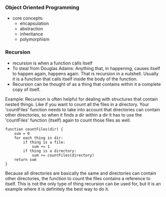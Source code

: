 ### Object Oriented Programming
- core concepts: 
  - encapsulation
  - abstraction
  - inheritance
  - polymorphism 


### Recursion
- recursion is when a function calls itself
- To steal from Douglas Adams: Anything that, in happening, causes itself to happen again, happens again. That is recursion in a nutshell. Usually it is a function that calls itself inside the body of the function.
- Recursion can be thought of as a thing that contains within it a complete copy of itself.

Example:
Recursion is often helpful for dealing with structures that contain nested things. Like if you want to count all the files in a directory. Your 'countFiles' function needs to take into account that directories can contain other directories, so when it finds a dir within a dir it has to use the 'countFiles' function (itself) again to count those files as well.

```pseudoCode
function countFiles(dir) {
    sum = 0
    for each thing in dir:
        if thing is a file:
            sum += 1
        if thing is a directory:
            sum += countFiles(directory)
    return sum
}
```

Because all directories are basically the same and directories can contain other directories, the function to count the files contains a reference to itself. This is not the only type of thing recursion can be used for, but it is an example where it is definitely the best way to do it.